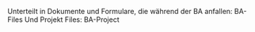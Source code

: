 Unterteilt in Dokumente und Formulare, die während der BA anfallen:  BA-Files
Und Projekt Files: BA-Project